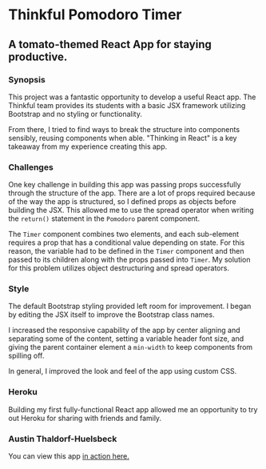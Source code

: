 # Thinkful Pomodoro Timer

## A tomato-themed React App for staying productive.

### Synopsis

This project was a fantastic opportunity to develop a useful React app. The Thinkful team provides its students with a basic JSX framework utilizing Bootstrap and no styling or functionality.

From there, I tried to find ways to break the structure into components sensibly, reusing components when able. "Thinking in React" is a key takeaway from my experience creating this app.

### Challenges

One key challenge in building this app was passing props successfully through the structure of the app. There are a lot of props required because of the way the app is structured, so I defined props as objects before building the JSX. This allowed me to use the spread operator when writing the `return()` statement in the `Pomodoro` parent component.

The `Timer` component combines two elements, and each sub-element requires a prop that has a conditional value depending on state. For this reason, the variable had to be defined in the `Timer` component and then passed to its children along with the props passed into `Timer`. My solution for this problem utilizes object destructuring and spread operators.

### Style

The default Bootstrap styling provided left room for improvement. I began by editing the JSX itself to improve the Bootstrap class names.

I increased the responsive capability of the app by center aligning and separating some of the content, setting a variable header font size, and giving the parent container element a `min-width` to keep components from spilling off. 

In general, I improved the look and feel of the app using custom CSS.

### Heroku

Building my first fully-functional React app allowed me an opportunity to try out Heroku for sharing with friends and family.

### Austin Thaldorf-Huelsbeck

You can view this app [in action here.](https://storage.googleapis.com/ath-portfolio-images/pomodoro-screenshot.jpg)
